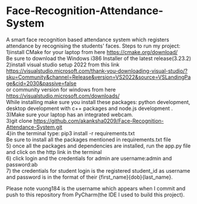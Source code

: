 # Face-Recognition-Attendance-System
A smart face recognition based attendance system which registers attendance by recognising the students' faces.
Steps to run my project: <br/>
1)install CMake for your laptop from here https://cmake.org/download/    <br/>
  Be sure to download the Windows i386 Installer of the latest release(3.23.2)  <br/>
2)install visual studio setup 2022 from this link https://visualstudio.microsoft.com/thank-you-downloading-visual-studio/?sku=Community&channel=Release&version=VS2022&source=VSLandingPage&cid=2030&passive=false   <br/>
or community version for windows from here https://visualstudio.microsoft.com/downloads/    <br/>
 While installing make sure you install these packages: python development, desktop development with c++ packages and node.js development .  <br/>
3)Make sure your laptop has an integrated webcam.  <br/>
3)git clone https://github.com/akanksha0209/Face-Recognition-Attendance-System.git   <br/>
4)in the terminal type: pip3 install -r requirements.txt <br/>
Be sure to install all the packages mentioned in requirements.txt file   <br/>
5) once all the packages and dependencies are installed, run the app.py file and click on the http link in the terminal   <br/>
6) click login and the credentials for admin are username:admin and password:ab  <br/>
7) the credentials for student login is the registered student_id as username and password is in the format of their {first_name}{dob}{last_name}.  <br/>

Please note vuong184 is the username which appears when I commit and push to this repository from PyCharm(the IDE I used to build this project).

